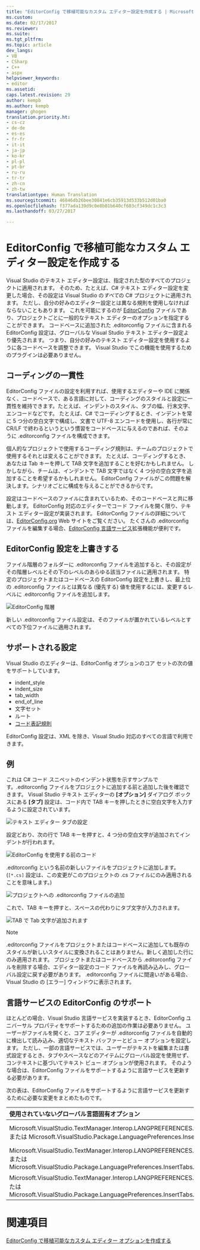 ```yaml
---
title: "EditorConfig で移植可能なカスタム エディター設定を作成する | Microsoft Docs"
ms.custom: 
ms.date: 02/17/2017
ms.reviewer: 
ms.suite: 
ms.tgt_pltfrm: 
ms.topic: article
dev_langs:
- VB
- CSharp
- C++
- aspx
helpviewer_keywords:
- editor
ms.assetid: 
caps.latest.revision: 29
author: kempb
ms.author: kempb
manager: ghogen
translation.priority.ht:
- cs-cz
- de-de
- es-es
- fr-fr
- it-it
- ja-jp
- ko-kr
- pl-pl
- pt-br
- ru-ru
- tr-tr
- zh-cn
- zh-tw
translationtype: Human Translation
ms.sourcegitcommit: 46846db26bee30841e6cb35913d533b512d01ba0
ms.openlocfilehash: f377ada139d9c0e8b01b640cf603cf349dc1c3c3
ms.lasthandoff: 03/27/2017

---
```

# <a name="create-portable-custom-editor-settings-with-editorconfig"></a>EditorConfig で移植可能なカスタム エディター設定を作成する
Visual Studio のテキスト エディター設定は、指定された型のすべてのプロジェクトに適用されます。 そのため、たとえば、C# テキスト エディター設定を変更した場合、その設定は Visual Studio の*すべて*の C# プロジェクトに適用されます。 ただし、自分の好みのエディター設定とは異なる規則を使用しなければならないこともあります。 これを可能にするのが [EditorConfig](http://editorconfig.org/) ファイルであり、プロジェクトごとに一般的なテキスト エディターのオプションを指定することができます。 コードベースに追加された .editorconfig ファイルに含まれる EditorConfig 設定は、グローバルな Visual Studio テキスト エディター設定より優先されます。 つまり、自分の好みのテキスト エディター設定を使用するように各コードベースを調整できます。 Visual Studio でこの機能を使用するためのプラグインは必要ありません。

## <a name="coding-consistency"></a>コーディングの一貫性
EditorConfig ファイルの設定を利用すれば、使用するエディターや IDE に関係なく、コードベースで、ある言語に対して、コーディングのスタイルと設定に一貫性を維持できます。たとえば、インデントのスタイル、タブの幅、行末文字、エンコードなどです。 たとえば、C# でコーディングするとき、インデントを常に 5 つ分の空白文字で構成し、文書で UTF-8 エンコードを使用し、各行が常に CR/LF で終わるというという慣習をコードベースに与えるのであれば、そのように .editorconfig ファイルを構成できます。

個人的なプロジェクトで使用するコーディング規則は、チームのプロジェクトで使用するそれとは変えることができます。 たとえば、コーディングするとき、あなたは Tab キーを押して TAB 文字を追加することを好むかもしれません。 しかしながら、チームは、インデントで TAB 文字ではなく 4 つ分の空白文字を追加することを希望するかもしれません。 EditorConfig ファイルがこの問題を解決します。シナリオごとに構成を与えることができるからです。

設定はコードベースのファイルに含まれているため、そのコードベースと共に移動します。 EditorConfig 対応のエディターでコード ファイルを開く限り、テキスト エディター設定が実装されます。 EditorConfig ファイルの詳細については、[EditorConfig.org](http://editorconfig.org/) Web サイトをご覧ください。 たくさんの .editorconfig ファイルを編集する場合、[EditorConfig 言語サービス](https://marketplace.visualstudio.com/items?itemName=MadsKristensen.EditorConfig)拡張機能が便利です。

## <a name="override-editorconfig-settings"></a>EditorConfig 設定を上書きする
ファイル階層のフォルダーに .editorconfig ファイルを追加すると、その設定がその階層レベルとその下のレベルのあらゆる該当ファイルに適用されます。 特定のプロジェクトまたはコードベースの EditorConfig 設定を上書きし、最上位の .editorconfig ファイルとは異なる (優先する) 値を使用するには、変更するレベルに .editorconfig ファイルを追加します。

![EditorConfig 階層](../ide/media/vside_editorconfig_hierarchy.png)

新しい .editorconfig ファイル設定は、そのファイルが置かれているレベルとすべての下位ファイルに適用されます。

## <a name="supported-settings"></a>サポートされる設定
Visual Studio のエディターは、EditorConfig オプションのコア セットの次の値をサポートしています。
- indent_style
- indent_size
- tab_width
- end_of_line
- 文字セット
- ルート
- [コード表記規則](../ide/editorconfig-code-style-settings-reference.md)

EditorConfig 設定は、XML を除き、Visual Studio 対応のすべての言語で利用できます。

## <a name="example"></a>例
これは C# コード スニペットのインデント状態を示すサンプルです。.editorconfig ファイルをプロジェクトに追加する前と追加した後を確認できます。 Visual Studio テキスト エディターの **[オプション]** ダイアログ ボックスにある **[タブ]** 設定は、コード内で TAB キーを押したときに空白文字を入力するように設定されています。

![テキスト エディター タブの設定](../ide/media/vside_editorconfig_tabsetting.png)

設定どおり、次の行で TAB キーを押すと、4 つ分の空白文字が追加されてインデントが行われます。

![EditorConfig を使用する前のコード](../ide/media/vside_editorconfig_before.png)

.editorconfig という名前の新しいファイルをプロジェクトに追加します。 (`[*.cs]` 設定は、この変更がこのプロジェクトの .cs ファイルにのみ適用されることを意味します。)

![プロジェクトへの .editorconfig ファイルの追加](../ide/media/vside_editorconfig_addconfig.png)

これで、TAB キーを押すと、スペースの代わりにタブ文字が入力されます。

![TAB で Tab 文字が追加されます](../ide/media/vside_editorconfig_tab.png)

> [!NOTE]
>  .editorconfig ファイルをプロジェクトまたはコードベースに追加しても既存のスタイルが新しいスタイルに変換されることはありません。新しく追加した行にのみ適用されます。 プロジェクトまたはコードベースから .editorconfig ファイルを削除する場合、エディター設定のコード ファイルを再読み込みし、グローバル設定に戻す必要があります。 .editorconfig ファイルに間違いがある場合、Visual Studio の [エラー] ウィンドウに表示されます。

## <a name="support-editorconfig-for-your-language-service"></a>言語サービスの EditorConfig のサポート

ほとんどの場合、Visual Studio 言語サービスを実装するとき、EditorConfig ユニバーサル プロパティをサポートするための追加の作業は必要ありません。 ユーザーがファイルを開くと、コア エディターが .editorconfig ファイルを自動的に検出して読み込み、適切なテキスト バッファーとビュー オプションを設定します。 ただし、一部の言語サービスでは、ユーザーがテキストを編集または書式設定するとき、タブやスペースなどのアイテムにグローバル設定を使用せず、コンテキストに基づいてテキスト ビュー オプションが使用されます。 そのような場合は、EditorConfig ファイルをサポートするように言語サービスを更新する必要があります。

次の表は、EditorConfig ファイルをサポートするように言語サービスを更新するために必要な変更をまとめたものです。

| 使用されていないグローバル言語固有オプション | コンテキストに基づくオプションの変更 |
| :------------- | :------------- |
| Microsoft.VisualStudio.TextManager.Interop.LANGPREFERENCES.fInsertTabs または Microsoft.VisualStudio.Package.LanguagePreferences.InsertTabs | !textBufferOptions.GetOptionValue(DefaultOptions.ConvertTabsToSpacesOptionId) または !textView.Options.GetOptionValue(DefaultOptions.ConvertTabsToSpacesOptionId) |
| Microsoft.VisualStudio.TextManager.Interop.LANGPREFERENCES.uIndentSize または Microsoft.VisualStudio.Package.LanguagePreferences.InsertTabs.IndentSize | textBufferOptions.GetOptionValue(DefaultOptions. IndentSizeOptionId) または textView.Options.GetOptionValue(DefaultOptions. IndentSizeOptionId) |
| Microsoft.VisualStudio.TextManager.Interop.LANGPREFERENCES.uTabSize または Microsoft.VisualStudio.Package.LanguagePreferences.InsertTabs.TabSize | textBufferOptions.GetOptionValue(DefaultOptions.TabSizeOptionId) または textView.Options.GetOptionValue(DefaultOptions.TabSizeOptionId) |

# <a name="see-also"></a>関連項目
[EditorConfig で移植可能なカスタム エディター オプションを作成する](create-portable-custom-editor-options.md)
